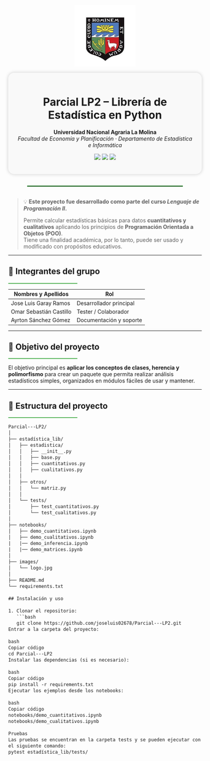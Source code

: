 <p align="center">
  <img src="https://raw.githubusercontent.com/joseluis02678/Parcial---LP2/main/images/logo.jpg" alt="Logo UNALM" width="160">
</p>

<div align="center" style="background:#f9f9f9; border-radius:15px; padding:20px; box-shadow:0px 0px 10px #ccc;">
  <h1>Parcial LP2 – Librería de Estadística en Python</h1>
  <p><b>Universidad Nacional Agraria La Molina</b><br>
  <i>Facultad de Economía y Planificación · Departamento de Estadística e Informática</i></p>
  <p>
    <img src="https://img.shields.io/badge/Python-3.12-blue?logo=python">
    <img src="https://img.shields.io/badge/POO-Programación%20Orientada%20a%20Objetos-green">
    <img src="https://img.shields.io/badge/Estado-En%20Desarrollo-orange">
  </p>
</div>

<hr style="border: 1px solid #4CAF50; width: 80%; margin: 30px auto;">

> 💡 **Este proyecto fue desarrollado como parte del curso _Lenguaje de Programación II_.**
>  
> Permite calcular estadísticas básicas para datos **cuantitativos y cualitativos** aplicando los principios de **Programación Orientada a Objetos (POO)**.  
> Tiene una finalidad académica, por lo tanto, puede ser usado y modificado con propósitos educativos.

---
## 📘 Integrantes del grupo
<hr style="border: 0; height: 2px; background: #4CAF50; width: 180px; margin-left: 0;">

| Nombres y Apellidos        | Rol                     |
|----------------------------|--------------------------|
| Jose Luis Garay Ramos      | Desarrollador principal |
| Omar Sebastián Castillo    | Tester / Colaborador    |
| Ayrton Sánchez Gómez       | Documentación y soporte |

---

## 🎯 Objetivo del proyecto
<hr style="border: 0; height: 2px; background: #4CAF50; width: 180px; margin-left: 0;">

El objetivo principal es **aplicar los conceptos de clases, herencia y polimorfismo** para crear un paquete que permita realizar análisis estadísticos simples, organizados en módulos fáciles de usar y mantener.

---

## 🧩 Estructura del proyecto
<hr style="border: 0; height: 2px; background: #4CAF50; width: 180px; margin-left: 0;">

```text
Parcial---LP2/
│
├── estadística_lib/
│   ├── estadistica/
│   │   ├── __init__.py
│   │   ├── base.py
│   │   ├── cuantitativos.py
│   │   ├── cualitativos.py
│   │
│   ├── otros/
│   │   └── matriz.py
│   │
│   └── tests/
│       ├── test_cuantitativos.py
│       └── test_cualitativos.py
│
├── notebooks/
│   ├── demo_cuantitativos.ipynb
│   ├── demo_cualitativos.ipynb
|   |── demo_inferencia.ipynb
|   |── demo_matrices.ipynb
│
├── images/
│   └── logo.jpg
│
├── README.md
└── requirements.txt

## Instalación y uso

1. Clonar el repositorio:
   ```bash
   git clone https://github.com/joseluis02678/Parcial---LP2.git
Entrar a la carpeta del proyecto:

bash
Copiar código
cd Parcial---LP2
Instalar las dependencias (si es necesario):

bash
Copiar código
pip install -r requirements.txt
Ejecutar los ejemplos desde los notebooks:

bash
Copiar código
notebooks/demo_cuantitativos.ipynb
notebooks/demo_cualitativos.ipynb

Pruebas
Las pruebas se encuentran en la carpeta tests y se pueden ejecutar con el siguiente comando:
pytest estadística_lib/tests/


